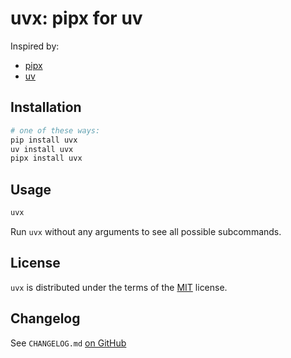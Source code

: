 # uvx: pipx for uv

Inspired by:
- [pipx](https://github.com/pypa/pipx)
- [uv](https://github.com/astral-sh/uv)

## Installation

```bash
# one of these ways:
pip install uvx
uv install uvx
pipx install uvx
```

## Usage
```bash
uvx
```

Run `uvx` without any arguments to see all possible subcommands.

## License

`uvx` is distributed under the terms of the [MIT](https://spdx.org/licenses/MIT.html) license.

## Changelog

See `CHANGELOG.md` [on GitHub](https://github.com/robinvandernoord/uvx/blob/master/CHANGELOG.md)